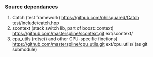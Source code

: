 ### Source dependances

1. Catch (test framework) https://github.com/philsquared/Catch
   test/include/catch.hpp
2. scontext (stack switch lib, part of boost::context)
   https://github.com/masterspline/scontext.git
   ext/scontext/
4. cpu_utils (rdtsc() and other CPU-specific finctions)
   https://github.com/masterspline/cpu_utils.git
   ext/cpu_utils/ (as git submodule)
